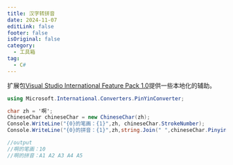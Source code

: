 ```yaml
---
title: 汉字转拼音
date: 2024-11-07
editLink: false
footer: false
isOriginal: false
category:
  - 工具箱
tag:
  - C#
---
```


扩展包[Visual Studio International Feature Pack 1.0](http://download.microsoft.com/download/5/7/3/57345088-ACF8-4E9B-A9A7-EBA35452DEF2/vsintlpack1.zip)提供一些本地化的辅助。

```cs
using Microsoft.International.Converters.PinYinConverter;

char zh = '啊';
ChineseChar chineseChar = new ChineseChar(zh);
Console.WriteLine("{0}的笔画：{1}",zh, chineseChar.StrokeNumber);
Console.WriteLine("{0}的拼音：{1}",zh,string.Join(" ",chineseChar.Pinyins));

//output
//啊的笔画：10
//啊的拼音：A1 A2 A3 A4 A5
```